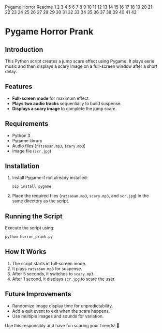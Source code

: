 Pygame Horror Readme
1
2
3
4
5
6
7
8
9
10
11
12
13
14
15
16
17
18
19
20
21
22
23
24
25
26
27
28
29
30
31
32
33
34
35
36
37
38
39
40
41
42
# Pygame Horror Prank

## Introduction
This Python script creates a jump scare effect using Pygame. It plays eerie music and then displays a scary image on a full-screen window after a short delay.

## Features
- **Full-screen mode** for maximum effect.
- **Plays two audio tracks** sequentially to build suspense.
- **Displays a scary image** to complete the jump scare.

## Requirements
- Python 3
- Pygame library
- Audio files (`ratsasan.mp3`, `scary.mp3`)
- Image file (`scr.jpg`)

## Installation
1. Install Pygame if not already installed:
   ```sh
   pip install pygame
   ```
2. Place the required files (`ratsasan.mp3`, `scary.mp3`, and `scr.jpg`) in the same directory as the script.

## Running the Script
Execute the script using:
```sh
python horror_prank.py
```

## How It Works
1. The script starts in full-screen mode.
2. It plays `ratsasan.mp3` for suspense.
3. After 5 seconds, it switches to `scary.mp3`.
4. After 1 second, it displays `scr.jpg` to scare the user.

## Future Improvements
- Randomize image display time for unpredictability.
- Add a quit event to exit when the scare happens.
- Use multiple images and sounds for variation.

Use this responsibly and have fun scaring your friends! 👻
